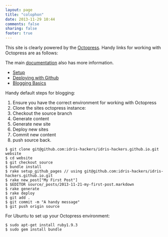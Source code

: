 ```yaml
---
layout: page
title: "colophon"
date: 2013-11-29 10:44
comments: false
sharing: false
footer: true
---
```


This site is clearly powered by the [Octopress](http://octopress.org/).
Handy links for working with Octopress are as follows:

The main [documentation](http://octopress.org/docs/) also has more information.

+ [Setup](http://octopress.org/docs/setup/)
+ [Deploying with Github](http://octopress.org/docs/deploying/github)
+ [Blogging Basics](http://octopress.org/docs/blogging/)

Handy default steps for blogging:

1. Ensure you have the correct environment for working with Octopress
1. Clone the sites octopress instance:
1. Checkout the source branch
1. Generate content
1. Generate new site
1. Deploy new sites
1. Commit new content
1. push source back.

```
$ git clone git@github.com:idris-hackers/idris-hackers.github.io.git website
$ cd website
$ git checkout source
$ bundle install
$ rake setup_github_pages // using git@github.com:idris-hackers/idris-hackers.github.io.git
$ rake new_post["My First Post"]
$ $EDITOR source/_posts/2013-11-21-my-first-post.markdown
$ rake generate
$ rake deploy
$ git add .
$ git commit -m "A handy message"
$ git push origin source
```

For Ubuntu to set up your Octopress environment:

```
$ sudo apt-get install ruby1.9.3
$ sudo gem install bundle
```
